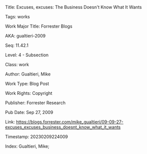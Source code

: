 Title:  Excuses, excuses: The Business Doesn't Know What It Wants

Tags:   works

Work Major Title: Forrester Blogs

AKA:    gualtieri-2009

Seq:    11.42.1

Level:  4 - Subsection

Class:  work

Author: Gualtieri, Mike

Work Type: Blog Post

Work Rights: Copyright

Publisher: Forrester Research

Pub Date: Sep 27, 2009

Link:   https://blogs.forrester.com/mike_gualtieri/09-09-27-excuses_excuses_business_doesnt_know_what_it_wants

Timestamp: 20230209224009

Index:  Gualtieri, Mike; 
